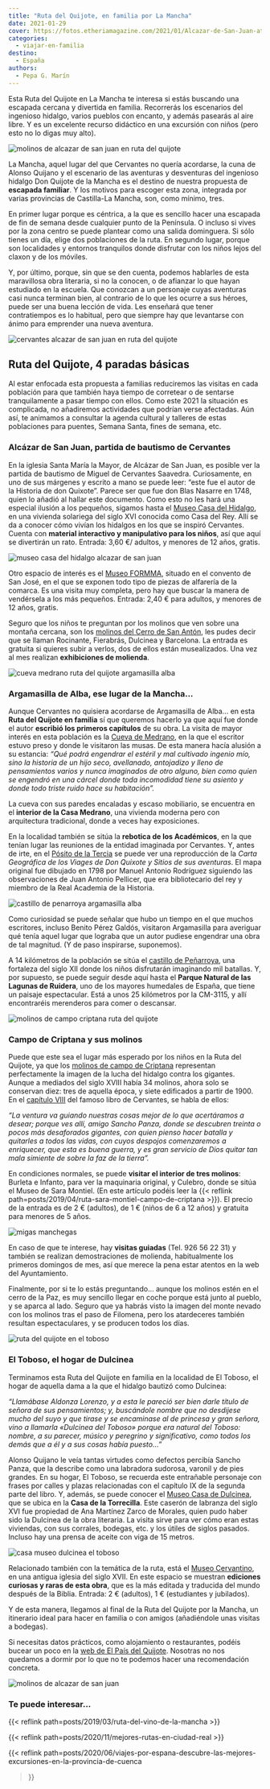 ```yaml
---
title: "Ruta del Quijote, en familia por La Mancha"
date: 2021-01-29
cover: https://fotos.etheriamagazine.com/2021/01/Alcazar-de-San-Juan-atardecer-molinos.jpg
categories: 
  - viajar-en-familia
destino: 
  - España
authors: 
  - Pepa G. Marín
---
```


Esta Ruta del Quijote en La Mancha te interesa si estás buscando una escapada cercana y divertida en familia. Recorrerás los escenarios del ingenioso hidalgo, varios pueblos con encanto, y además pasearás al aire libre. Y es un excelente recurso didáctico en una excursión con niños (pero esto no lo digas muy alto).

![molinos de alcazar de san juan en ruta del quijote](https://fotos.etheriamagazine.com/2021/01/Alcazar-de-San-Juan-atardecer-molinos.jpg "Atardecer desde los molinos de Alcázar de San Juan.")

La Mancha, aquel lugar del que Cervantes no quería acordarse, la cuna de Alonso Quijano 
y el escenario de las aventuras y desventuras del ingenioso hidalgo Don Quijote de la 
Mancha es el destino de nuestra propuesta de **escapada familiar**. Y los motivos para 
escoger esta zona, integrada por varias provincias de Castilla-La Mancha, son, como 
mínimo, tres. 

En primer lugar porque es céntrica, a la que es sencillo hacer una escapada de fin de 
semana desde cualquier punto de la Península. O incluso si vives por la zona centro se 
puede plantear como una salida dominguera. Si sólo tienes un día, elige dos poblaciones 
de la ruta. En segundo lugar, porque son localidades y entornos tranquilos donde 
disfrutar con los niños lejos del claxon y de los móviles. 

Y, por último, porque, sin que se den cuenta, podemos hablarles de esta maravillosa obra 
literaria, si no la conocen, o de afianzar lo que hayan estudiado en la escuela. Que 
conozcan a un personaje cuyas aventuras casi nunca terminan bien, al contrario de lo que 
les ocurre a sus héroes, puede ser una buena lección de vida. Les enseñará que tener 
contratiempos es lo habitual, pero que siempre hay que levantarse con ánimo para 
emprender una nueva aventura. 

![cervantes alcazar de san juan en ruta del quijote](https://fotos.etheriamagazine.com/2021/01/ruta-quijote-Alcazar-de-San-Juan.jpg "Escultura de Cervantes en Alcázar de San Juan.")

## Ruta del Quijote, 4 paradas básicas

Al estar enfocada esta propuesta a familias reduciremos las visitas en cada población 
para que también haya tiempo de corretear o de sentarse tranquilamente a pasar tiempo 
con ellos. Como este 2021 la situación es complicada, no añadiremos actividades que 
podrían verse afectadas. Aún así, te animamos a consultar la agenda cultural y talleres 
de estas poblaciones para puentes, Semana Santa, fines de semana, etc. 

### Alcázar de San Juan, partida de bautismo de Cervantes

En la iglesia Santa María la Mayor, de Alcázar de San Juan, es posible ver la partida de 
bautismo de Miguel de Cervantes Saavedra. Curiosamente, en uno de sus márgenes y escrito 
a mano se puede leer: “este fue el autor de la Historia de don Quixote”. Parece ser que 
fue don Blas Nasarre en 1748, quien lo añadió al hallar este documento. Como esto no les 
hará una especial ilusión a los pequeños, sigamos hasta el [Museo Casa del 
Hidalgo](https://www.turismoalcazar.es/index.php/que-ver/hidalgo), en una vivienda 
solariega del siglo XVI conocida como Casa del Rey. Allí se da a conocer cómo vivían los 
hidalgos en los que se inspiró Cervantes. Cuenta con **material interactivo y 
manipulativo para los niños**, así que aquí se divertirán un rato. Entrada: 3,60 €/ 
adultos, y menores de 12 años, gratis. 

![museo casa del hidalgo alcazar de san juan](https://fotos.etheriamagazine.com/2021/01/museo-casa-del-hidalgo.jpg "Museo Casa del Hidalgo, en Alcázar de San Juan.")

Otro espacio de interés es el [Museo 
FORMMA](https://www.turismoalcazar.es/index.php/que-ver/museo-formma), situado en el 
convento de San José, en el que se exponen todo tipo de piezas de alfarería de la 
comarca. Es una visita muy completa, pero hay que buscar la manera de vendérsela a los 
más pequeños. Entrada: 2,40 € para adultos, y menores de 12 años, gratis. 

Seguro que los niños te preguntan por los molinos que ven sobre una montaña cercana, son 
los [molinos del Cerro de San 
Antón](https://www.turismoalcazar.es/index.php/que-ver/molinos), les pudes decir que se 
llaman Rocinante, Fierabrás, Dulcinea y Barcelona. La entrada es gratuita si quieres 
subir a verlos, dos de ellos están musealizados. Una vez al mes realizan **exhibiciones 
de molienda**. 

![cueva medrano ruta del quijote argamasilla alba](https://fotos.etheriamagazine.com/2021/01/Cueva-de-Medrano-Argamasilla.jpg "Cueva de Medrano, en Argamasilla de Alba.")

### Argamasilla de Alba, ese lugar de la Mancha...

Aunque Cervantes no quisiera acordarse de Argamasilla de Alba... en esta **Ruta del 
Quijote en familia** sí que queremos hacerlo ya que aquí fue donde el autor **escribió 
los primeros capítulos** de su obra. La visita de mayor interés en esta población es la 
[Cueva de Medrano](https://www.ellugardelamancha.es/turismo/casa-de-medrano/), en la que 
el escritor estuvo preso y donde le visitaron las musas. De esta manera hacía alusión a 
su estancia: _“Qué podrá engendrar el estéril y mal cultivado ingenio mío, sino la 
historia de un hijo seco, avellanado, antojadizo y lleno de pensamientos varios y nunca 
imaginados de otro alguno, bien como quien se engendró en una cárcel donde toda 
incomodidad tiene su asiento y donde todo triste ruido hace su habitación”._ 

La cueva con sus paredes encaladas y escaso mobiliario, se encuentra en el **interior de 
la Casa Medrano**, una vivienda moderna pero con arquitectura tradicional, donde a veces 
hay exposiciones. 

En la localidad también se sitúa la **rebotica de los Académicos**, en la que tenían 
lugar las reuniones de la entidad imaginada por Cervantes. Y, antes de irte, en el 
[Pósito de la Tercia](https://www.ellugardelamancha.es/turismo/posito-de-la-tercia/) se 
puede ver una reproducción de la _Carta Geográfica de los Viages de Don Quixote y Sitios 
de sus aventuras_. El mapa original fue dibujado en 1798 por Manuel Antonio Rodríguez 
siguiendo las observaciones de Juan Antonio Pellicer, que era bibliotecario del rey y 
miembro de la Real Academia de la Historia. 

![castillo de penarroya argamasilla alba](https://fotos.etheriamagazine.com/2021/01/castillo-penarroya-argamasilla-alba.jpg "Castillo de Peñarroya, en Argamasilla de Alba.")

Como curiosidad se puede señalar que hubo un tiempo en el que muchos escritores, incluso 
Benito Pérez Galdós, visitaron Argamasilla para averiguar qué tenía aquel lugar que 
lograba que un autor pudiese engendrar una obra de tal magnitud. (Y de paso inspirarse, 
suponemos). 

A 14 kilómetros de la población se sitúa el [castillo de 
Peñarroya](http://www.turismocastillalamancha.es/patrimonio/castillo-de-penarroya-1964/descripcion/), 
una fortaleza del siglo XII donde los niños disfrutarán imaginando mil batallas. Y, por 
supuesto, se puede seguir desde aquí hasta el **Parque Natural de las Lagunas de 
Ruidera**, uno de los mayores humedales de España, que tiene un paisaje espectacular. 
Está a unos 25 kilómetros por la CM-3115, y allí encontraréis merenderos para comer o 
descansar. 

![molinos de campo criptana ruta del quijote](https://fotos.etheriamagazine.com/2021/01/ruta-quijote-campo-criptana.jpg "Molinos de Campo de Criptana.")

### Campo de Criptana y sus molinos

Puede que este sea el lugar más esperado por los niños en la Ruta del Quijote, ya que 
los [molinos de campo de 
Criptana](https://cultura.castillalamancha.es/patrimonio/yacimientos-visitables/molinos-de-campo-de-criptana) 
representan perfectamente la imagen de la lucha del hidalgo contra los gigantes. Aunque 
a mediados del siglo XVIII había 34 molinos, ahora solo se conservan diez: tres de 
aquella época, y siete edificados a partir de 1900. En el [capítulo 
VIII](https://cvc.cervantes.es/Literatura/clasicos/quijote/edicion/parte1/cap08/default.htm) 
del famoso libro de Cervantes, se habla de ellos: 

_“La ventura va guiando nuestras cosas mejor de lo que acertáramos a desear; porque ves 
allí, amigo Sancho Panza, donde se descubren treinta o pocos más desaforados gigantes, 
con quien pienso hacer batalla y quitarles a todos las vidas, con cuyos despojos 
comenzaremos a enriquecer, que esta es buena guerra, y es gran servicio de Dios quitar 
tan mala simiente de sobre la faz de la tierra”._ 

En condiciones normales, se puede **visitar el interior de tres molinos**: Burleta e 
Infanto, para ver la maquinaria original, y Culebro, donde se sitúa el Museo de Sara 
Montiel. (En este artículo podéis leer la {{< reflink 
path=posts/2019/04/ruta-sara-montiel-campo-de-criptana >}}). El precio de la entrada es 
de 2 € (adultos), de 1 € (niños de 6 a 12 años) y gratuita para menores de 5 años. 

![migas manchegas](https://fotos.etheriamagazine.com/2021/01/Migas-manchegas.jpg "Las migas manchegas con uvas es un plato que suele gustar a los niños.")

En caso de que te interese, hay **visitas guiadas** (Tel. 926 56 22 31) y también se 
realizan demostraciones de molienda, habitualmente los primeros domingos de mes, así que 
merece la pena estar atentos en la web del Ayuntamiento. 

Finalmente, por si te lo estás preguntando... aunque los molinos estén en el cerro de la 
Paz, es muy sencillo llegar en coche porque está junto al pueblo, y se aparca al lado. 
Seguro que ya habrás visto la imagen del monte nevado con los molinos tras el paso de 
Filomena, pero los atardeceres también resultan espectaculares, y se producen todos los 
días. 

![ruta del quijote en el toboso](https://fotos.etheriamagazine.com/2021/01/Ruta-quijote-El-Toboso.jpg "Plaza de El Toboso, con Dulcinea y el hidalgo Don Quijote.")

### El Toboso, el hogar de Dulcinea

Terminamos esta Ruta del Quijote en familia en la localidad de El Toboso, el hogar de 
aquella dama a la que el hidalgo bautizó como Dulcinea: 

_“Llamábase Aldonza Lorenzo, y a esta le pareció ser bien darle título de señora de sus 
pensamientos; y, buscándole nombre que no desdijese mucho del suyo y que tirase y se 
encaminase al de princesa y gran señora, vino a llamarla «Dulcinea del Toboso» porque 
era natural del Toboso: nombre, a su parecer, músico y peregrino y significativo, como 
todos los demás que a él y a sus cosas había puesto...”_ 

Alonso Quijano le veía tantas virtudes como defectos percibía Sancho Panza, que la 
describe como una labradora sudorosa, varonil y de pies grandes. En su hogar, El Toboso, 
se recuerda este entrañable personaje con frases por calles y plazas relacionadas con el 
capítulo IX de la segunda parte del libro. Y, además, se puede conocer el [Museo Casa de 
Dulcinea](http://www.turismocastillalamancha.es/patrimonio/museo-casa-de-dulcinea-del-toboso-2561/descripcion/), 
que se ubica en la **Casa de la Torrecilla**. Este caserón de labranza del siglo XVI fue 
propiedad de Ana Martínez Zarco de Morales, quien pudo haber sido la Dulcinea de la obra 
literaria. La visita sirve para ver cómo eran estas viviendas, con sus corrales, 
bodegas, etc. y los útiles de siglos pasados. Incluso hay una prensa de aceite con viga 
de 15 metros. 

![casa museo dulcinea el toboso](https://fotos.etheriamagazine.com/2021/01/casa-dulcinea-el-toboso.jpg "Museo Casa de Dulcinea, en El Toboso.")

Relacionado también con la temática de la ruta, está el [Museo 
Cervantino](http://www.turismocastillalamancha.es/patrimonio/museo-cervantino-5961/descripcion/), 
en una antigua iglesia del siglo XVII. En este espacio se muestran **ediciones curiosas 
y raras de esta obra**, que es la más editada y traducida del mundo después de la 
Biblia. Entrada: 2 € (adultos), 1 € (estudiantes y jubilados). 

Y de esta manera, llegamos al final de la Ruta del Quijote por la Mancha, un itinerario 
ideal para hacer en familia o con amigos (añadiéndole unas visitas a bodegas). 

Si necesitas datos prácticos, como alojamiento o restaurantes, podéis bucear un poco en 
la [web de El País del Quijote](http://paisdelquijote.es). Nosotras no nos quedamos a 
dormir por lo que no te podemos hacer una recomendación concreta. 

![molinos de alcazar de san juan](https://fotos.etheriamagazine.com/2021/01/Molinos-alcazar-san-juan.jpg "Molinos de Alcázar de San Juan.")

### Te puede interesar...

{{< reflink path=posts/2019/03/ruta-del-vino-de-la-mancha >}} 

{{< reflink path=posts/2020/11/mejores-rutas-en-ciudad-real >}} 

{{< reflink 
path=posts/2020/06/viajes-por-espana-descubre-las-mejores-excursiones-en-la-provincia-de-cuenca 
>}}
